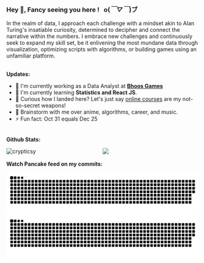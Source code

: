 ### Hey 👋, Fancy seeing you here ! &nbsp; o(*￣▽￣*)ブ

In the realm of data, I approach each challenge with a mindset akin to Alan Turing's insatiable curiosity, determined to decipher and connect the narrative within the numbers. I embrace new challenges and continuously seek to expand my skill set, be it enlivening the most mundane data through visualization, optimizing scripts with algorithms, or building games using an unfamiliar platform.
<br/> <br/> 

**Updates:**
- 🔭 I'm currently working as a Data Analyst at [**Bhoos Games**](https://www.bhoos.com/about/)
- 🌱 I'm currently learning **Statistics and React JS**. 
- 🤔 Curious how I landed here? Let's just say [online courses](./certifications/) are my not-so-secret weapons!
- 💬 Brainstorm with me over anime, algorithms, career, and music.
- ⚡ Fun fact: Oct 31 equals Dec 25
<br/> <br/> 

**Github Stats:**

<img  align="left" width="50%" src="https://github-readme-stats-eight-theta.vercel.app/api?username=crypticsy&&count_private=true&show_icons=true&bg_color=0D1117&title_color=fff&text_color=929292&icon_color=F1E05A&hide_border=true" alt="crypticsy" />

<img width="42%" src="https://github-readme-stats-eight-theta.vercel.app/api/top-langs/?username=crypticsy&layout=compact&bg_color=0D1117&title_color=fff&text_color=929292&hide_border=true" />
<br/>

**Watch Pancake feed on my commits:**

![github contribution grid snake animation](https://raw.githubusercontent.com/crypticsy/crypticsy/output/github-contribution-grid-snake-dark.svg#gh-dark-mode-only)![github contribution grid snake animation](https://raw.githubusercontent.com/crypticsy/crypticsy/output/github-contribution-grid-snake.svg#gh-light-mode-only)
